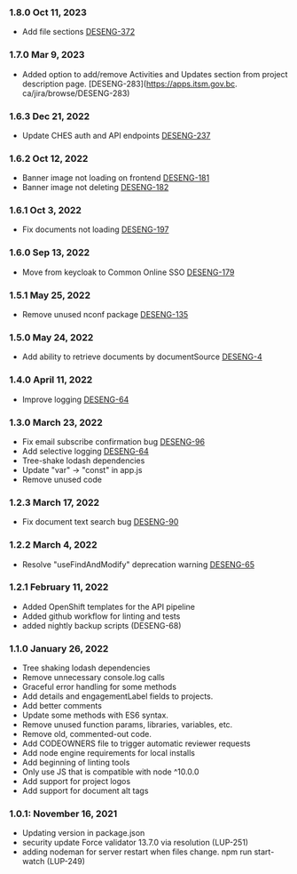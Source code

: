 ### 1.8.0 Oct 11, 2023
* Add file sections [DESENG-372](https://apps.itsm.gov.bc.ca/jira/browse/DESENG-372)

### 1.7.0 Mar 9, 2023
* Added option to add/remove Activities and Updates section from project description page. [DESENG-283](https://apps.itsm.gov.bc.
ca/jira/browse/DESENG-283)

### 1.6.3 Dec 21, 2022
* Update CHES auth and API endpoints [DESENG-237](https://apps.itsm.gov.bc.ca/jira/browse/DESENG-237)

### 1.6.2 Oct 12, 2022
* Banner image not loading on frontend [DESENG-181](https://apps.itsm.gov.bc.ca/jira/browse/DESENG-181)
* Banner image not deleting [DESENG-182](https://apps.itsm.gov.bc.ca/jira/browse/DESENG-182)

### 1.6.1 Oct 3, 2022
* Fix documents not loading [DESENG-197](https://apps.itsm.gov.bc.ca/jira/browse/DESENG-197)

### 1.6.0 Sep 13, 2022
* Move from keycloak to Common Online SSO [DESENG-179](https://apps.itsm.gov.bc.ca/jira/browse/DESENG-179)

### 1.5.1 May 25, 2022
* Remove unused nconf package [DESENG-135](https://apps.itsm.gov.bc.ca/jira/browse/DESENG-135)

### 1.5.0 May 24, 2022
* Add ability to retrieve documents by documentSource [DESENG-4](https://apps.itsm.gov.bc.ca/jira/browse/DESENG-4)

### 1.4.0 April 11, 2022
* Improve logging [DESENG-64](https://apps.itsm.gov.bc.ca/jira/browse/DESENG-64)

### 1.3.0 March 23, 2022
* Fix email subscribe confirmation bug [DESENG-96](https://apps.itsm.gov.bc.ca/jira/browse/DESENG-96)
* Add selective logging [DESENG-64](https://apps.itsm.gov.bc.ca/jira/browse/DESENG-64)
* Tree-shake lodash dependencies
* Update "var" -> "const" in app.js
* Remove unused code

### 1.2.3 March 17, 2022
* Fix document text search bug [DESENG-90](https://apps.itsm.gov.bc.ca/jira/browse/DESENG-90)

### 1.2.2 March 4, 2022
* Resolve "useFindAndModify" deprecation warning [DESENG-65](https://apps.itsm.gov.bc.ca/jira/browse/DESENG-65)

### 1.2.1 February 11, 2022
* Added OpenShift templates for the API pipeline
* Added github workflow for linting and tests
* added nightly backup scripts (DESENG-68)

### 1.1.0 January 26, 2022
* Tree shaking lodash dependencies
* Remove unnecessary console.log calls
* Graceful error handling for some methods
* Add details and engagementLabel fields to projects.
* Add better comments
* Update some methods with ES6 syntax.
* Remove unused function params, libraries, variables, etc.
* Remove old, commented-out code.
* Add CODEOWNERS file to trigger automatic reviewer requests
* Add node engine requirements for local installs
* Add beginning of linting tools
* Only use JS that is compatible with node ^10.0.0
* Add support for project logos
* Add support for document alt tags

### 1.0.1: November 16, 2021
* Updating version in package.json
* security update Force validator 13.7.0 via resolution (LUP-251)
* adding nodeman for server restart when files change. npm run start-watch (LUP-249)
